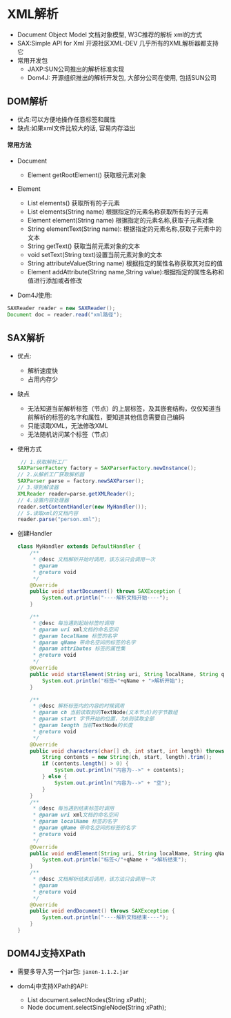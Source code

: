 # XML解析

- Document Object Model 文档对象模型, W3C推荐的解析 xml的方式
- SAX:Simple API for Xml  开源社区XML-DEV 几乎所有的XML解析器都支持它
- 常用开发包
  - JAXP:SUN公司推出的解析标准实现
  - Dom4J: 开源组织推出的解析开发包, 大部分公司在使用, 包括SUN公司

## DOM解析

- 优点:可以方便地操作任意标签和属性
- 缺点:如果xml文件比较大的话, 容易内存溢出

#### 常用方法

 - Document
   	- Element getRootElement() 获取根元素对象
- Element
  - List elements() 获取所有的子元素
  - List elements(String name) 根据指定的元素名称获取所有的子元素
  - Element element(String name) 根据指定的元素名称,获取子元素对象
  - String elementText(String name): 根据指定的元素名称,获取子元素中的文本
  - String getText() 获取当前元素对象的文本
  - void setText(String text)设置当前元素对象的文本
  - String attributeValue(String name)  根据指定的属性名称获取其对应的值
  - Element addAttribute(String name,String value):根据指定的属性名称和值进行添加或者修改



- Dom4J使用:

```java
SAXReader reader = new SAXReader();
Document doc = reader.read("xml路径");
```



## SAX解析

- 优点:
  - 解析速度快
  - 占用内存少
- 缺点
  - 无法知道当前解析标签（节点）的上层标签，及其嵌套结构，仅仅知道当前解析的标签的名字和属性，要知道其他信息需要自己编码
  - 只能读取XML，无法修改XML
  - 无法随机访问某个标签（节点）

- 使用方式

  ```java
   // 1.获取解析工厂
  SAXParserFactory factory = SAXParserFactory.newInstance();
  // 2.从解析工厂获取解析器
  SAXParser parse = factory.newSAXParser();
  // 3.得到解读器
  XMLReader reader=parse.getXMLReader();
  // 4.设置内容处理器
  reader.setContentHandler(new MyHandler());
  // 5.读取xml的文档内容
  reader.parse("person.xml");
  ```

- 创建Handler

  ```java
  class MyHandler extends DefaultHandler {
      /**
       * @desc 文档解析开始时调用，该方法只会调用一次
       * @param
       * @return void
       */
      @Override
      public void startDocument() throws SAXException {
          System.out.println("----解析文档开始----");
      }
  
      /**
       * @desc 每当遇到起始标签时调用
       * @param uri xml文档的命名空间
       * @param localName 标签的名字
       * @param qName 带命名空间的标签的名字
       * @param attributes 标签的属性集
       * @return void
       */
      @Override
      public void startElement(String uri, String localName, String qName, Attributes attributes) throws SAXException {
          System.out.println("标签<"+qName + ">解析开始");
      }
  
      /**
       * @desc 解析标签内的内容的时候调用
       * @param ch 当前读取到的TextNode(文本节点)的字节数组
       * @param start 字节开始的位置，为0则读取全部
       * @param length 当前TextNode的长度
       * @return void
       */
      @Override
      public void characters(char[] ch, int start, int length) throws SAXException {
          String contents = new String(ch, start, length).trim();
          if (contents.length() > 0) {
              System.out.println("内容为-->" + contents);
          } else {
              System.out.println("内容为-->" + "空");
          }
      }
      /**
       * @desc 每当遇到结束标签时调用
       * @param uri xml文档的命名空间
       * @param localName 标签的名字
       * @param qName 带命名空间的标签的名字
       * @return void
       */
      @Override
      public void endElement(String uri, String localName, String qName) throws SAXException {
          System.out.println("标签</"+qName + ">解析结束");
      }
      /**
       * @desc 文档解析结束后调用，该方法只会调用一次
       * @param
       * @return void
       */
      @Override
      public void endDocument() throws SAXException {
          System.out.println("----解析文档结束----");
      }
  }
  ```

  

## DOM4J支持XPath

- 需要多导入另一个jar包:  `jaxen-1.1.2.jar`

- dom4j中支持XPath的API:
  - List document.selectNodes(String xPath);
  - Node document.selectSingleNode(String xPath);